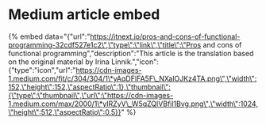 # Medium article embed

{% embed data="{\"url\":\"https://itnext.io/pros-and-cons-of-functional-programming-32cdf527e1c2\",\"type\":\"link\",\"title\":\"Pros and cons of functional programming\",\"description\":\"This article is the translation based on the original material by Irina Linnik.\",\"icon\":{\"type\":\"icon\",\"url\":\"https://cdn-images-1.medium.com/fit/c/304/304/1\*yAqDFIFA5F\_NXalOJKz4TA.png\",\"width\":152,\"height\":152,\"aspectRatio\":1},\"thumbnail\":{\"type\":\"thumbnail\",\"url\":\"https://cdn-images-1.medium.com/max/2000/1\*yIRZyV\_W5qZQIVBfil1Bvg.png\",\"width\":1024,\"height\":512,\"aspectRatio\":0.5}}" %}

